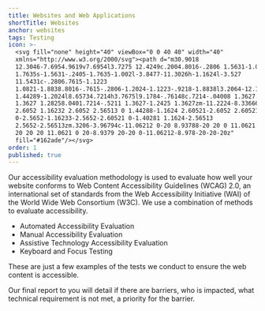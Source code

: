```yaml
---
title: Websites and Web Applications
shortTitle: Websites
anchor: websites
tags: Testing
icon: >-
  <svg fill="none" height="40" viewBox="0 0 40 40" width="40"
  xmlns="http://www.w3.org/2000/svg"><path d="m30.9018
  12.3046-7.6954.9619v7.6954l3.7275 12.4249c.2004.8016-.2806 1.5631-1.0421
  1.7635s-1.5631-.2405-1.7635-1.002l-3.8477-11.3026h-1.1624l-3.527
  11.5431c-.2806.7615-1.1223
  1.0821-1.8838.8016-.7615-.2806-1.2024-1.1223-.9218-1.8838l3.2064-12.1844v-7.8156l-7.0942-.9619c-.72145-.0401-1.20241-.6814-1.16233-1.4429.04008-.7214.72144-1.28256
  1.44289-1.2024l8.65734.7214h3.7675l9.1784-.76148c.7214-.04008 1.3627.52108
  1.3627 1.28258.0401.7214-.5211 1.3627-1.2425 1.3627zm-11.2224-8.33666c1.4428 0
  2.6052 1.16232 2.6052 2.56513 0 1.44288-1.1624 2.60521-2.6052 2.60521-1.4028
  0-2.5652-1.16233-2.5652-2.60521 0-1.40281 1.1624-2.56513
  2.5652-2.56513zm.3206-3.96794c-11.06212 0-20 8.93788-20 20 0 11.0621 8.93788
  20 20 20 11.0621 0 20-8.9379 20-20 0-11.06212-8.978-20-20-20z"
  fill="#162ade"/></svg>
order: 1
published: true
---
```


Our accessibility evaluation methodology is used to evaluate how well your website conforms to Web Content Accessibility Guidelines (WCAG) 2.0, an international set of standards from the Web Accessibility Initiative (WAI) of the World Wide Web Consortium (W3C). We use a combination of methods to evaluate accessibility.

- Automated Accessibility Evaluation
- Manual Accessibility Evaluation
- Assistive Technology Accessibility Evaluation
- Keyboard and Focus Testing

These are just a few examples of the tests we conduct to ensure the web content is accessible.

Our final report to you will detail if there are barriers, who is impacted, what technical requirement is not met, a priority for the barrier.

